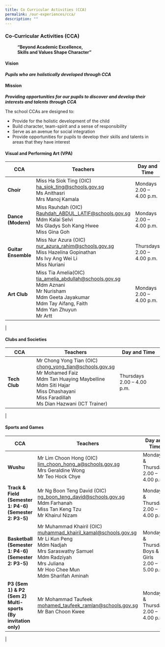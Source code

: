 ```yaml
---
title: Co Curricular Activities (CCA)
permalink: /our-experiences/cca/
description: ""
---
```

### **Co-Curricular Activities (CCA)**

<figure>
	<figcaption><strong> “Beyond Academic Excellence,<br>Skills and Values Shape Character”
		</strong></figcaption>
</figure>

#### **Vision**
**_Pupils who are holistically developed through CCA_**

#### **Mission**
**_Providing opportunities for our pupils to discover and develop their interests and talents through CCA_**

The school CCAs are designed to:
*   Provide for the holistic development of the child
*   Build character, team-spirit and a sense of responsibility
*   Serve as an avenue for social integration
*   Provide opportunities for pupils to develop their skills and talents in areas that they have interest

#### **Visual and Performing Art (VPA)**

| CCA | Teachers | Day and Time |
|---|---|---|
| **Choir** | Miss Ha Siok Ting (OIC)<br>[ha_siok_ting@schools.gov.sg](mailto:ha_siok_ting@schools.gov.sg)<br>Ms Anithasri<br>Mrs Manoj Kamala  | Mondays<br>2.00 – 4.00 p.m.<br>  |
| **Dance (Modern)** | Miss Rauhdah (OIC)<br>[Rauhdah_ABDUL_LATIF@schools.gov.sg](mailto:Rauhdah_ABDUL_LATIF@schools.gov.sg)<br>Mdm Kalai Selvi<br>Ms Gladys Soh Kang Hwee<br>Miss Gina Goh | Mondays<br>2.00 – 4.00 p.m.<br>  |
| **Guitar Ensemble** | Miss Nur Azura (OIC)<br>[nur_azura_rahim@schools.gov.sg](mailto:nur_azura_rahim@schools.gov.sg)<br>Miss Hazelina Gopinathan<br>Ms Ivy Ang Wei Li<br>Miss Nuriani  | Thursdays<br>2.00 – 4.00 p.m.<br>  |
| **Art Club** | Miss Tia Amelia(OIC)<br>[tia_amelia_abdullah@schools.gov.sg](mailto:tia_amelia_abdullah@schools.gov.sg)<br>Mdm Aznani <br>Mr Nurisham<br>Mdm Geeta Jayakumar<br>Mdm Tay Aifang, Faith<br>Mdm Yan Zhuyun<br>Mr Artt | Mondays<br>2.00 – 4.00 p.m.<br>  |
|

#### **Clubs and Societies**

| CCA | Teachers | Day and Time |
|---|---|---|
| **Tech Club** | Mr Chong Yong Tian (OIC)<br>[chong_yong_tian@schools.gov.sg](mailto:chong_yong_tian@schools.gov.sg)<br>Mr Mohamed Faiz<br>Mdm Tan Huaying Maybelline<br>Mdm Siti Hajar<br>Miss Dhashayani <br>Miss Faradillah<br>Ms Dian Hazwani (ICT Trainer) | Thursdays<br>2.00 – 4.00 p.m. |
|

#### **Sports and Games**

| CCA | Teachers | Day and Time |
|---|---|---|
| **Wushu** | Mr Lim Choon Hong (OIC)<br>[lim_choon_hong_a@schools.gov.sg](mailto:lim_choon_hong_a@schools.gov.sg)<br>Mrs Geraldine Wong<br>Mr Teo Hock Chye | Mondays &amp; Thursdays<br>2.00 – 4.00 p.m. |
| **Track &amp; Field (Semester 1: P4-6)<br>(Semester 2: P3-5)** | Mr Ng Boon Teng David (OIC)<br>[ng_boon_teng_david@schools.gov.sg](mailto:ng_boon_teng_david@schools.gov.sg)<br>Mdm Farhanah<br>Miss Tan Keng Tzu<br>Mr Khairul Nizam | Mondays &amp; Thursdays<br>2.00 – 4.00 p.m. |
| **Basketball<br>(Semester 1: P4-6)<br>(Semester 2: P3-5)** | Mr Muhammad Khairil (OIC)<br>[muhammad_khairil_kamal@schools.gov.sg](mailto:muhammad_khairil_kamal@schools.gov.sg)<br>Mr Li Kun Peng<br>Mdm Nadjah<br>Mrs Saraswathy Samuel<br>Mdm Radziyah<br>Mrs Juliana<br>Mr Hoo Chee Mun<br>Mdm Sharifah Aminah<br>| Mondays &amp; Thursdays<br>Boys &amp; Girls<br>2.00 – 5.00 p.m.<br>  |
| **P3 (Sem 1) &amp; P2 (Sem 2) Multi-sports<br>(By invitation only)**<br>  | Mr Mohammad Taufeek<br>[mohamed_taufeek_ramlan@schools.gov.sg](mailto:mohamed_taufeek_ramlan@schools.gov.sg)<br>Mr Ban Choon Kwee | Mondays &amp; Thursdays<br>2.00 – 4.00 p.m. |
|